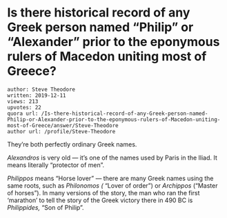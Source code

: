 # Is there historical record of any Greek person named “Philip” or “Alexander” prior to the eponymous rulers of Macedon uniting most of Greece?

	author: Steve Theodore
	written: 2019-12-11
	views: 213
	upvotes: 22
	quora url: /Is-there-historical-record-of-any-Greek-person-named-Philip-or-Alexander-prior-to-the-eponymous-rulers-of-Macedon-uniting-most-of-Greece/answer/Steve-Theodore
	author url: /profile/Steve-Theodore


They’re both perfectly ordinary Greek names.

_Alexandros_  is very old — it’s one of the names used by Paris in the Iliad. It means literally “protector of men”.

_Philippos_  means “Horse lover” — there are many Greek names using the same roots, such as _Philonomos (_ “Lover of order”) or _Archippos_  (“Master of horses”). In many versions of the story, the man who ran the first ‘marathon’ to tell the story of the Greek victory there in 490 BC is _Philippides,_ “Son of Philip”.

